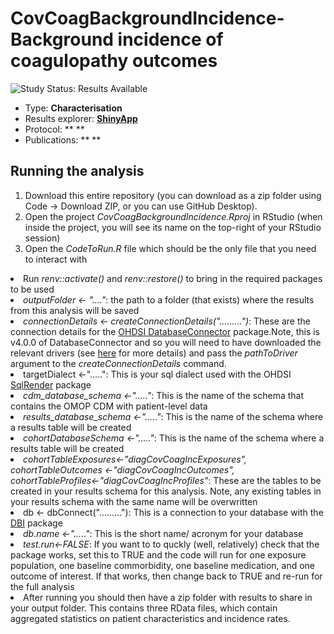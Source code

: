 CovCoagBackgroundIncidence- Background incidence of coagulopathy outcomes
========================================================================================================================================================

<img src="https://img.shields.io/badge/Study%20Status-Results%20Available-yellow.svg" alt="Study Status: Results Available">

- Type: **Characterisation**
- Results explorer: **[ShinyApp](https://livedataoxford.shinyapps.io/CovCoagBackgroundIncidence/)**
- Protocol: ** **
- Publications: ** **

## Running the analysis
1) Download this entire repository (you can download as a zip folder using Code -> Download ZIP, or you can use GitHub Desktop). 
2) Open the project <i>CovCoagBackgroundIncidence.Rproj</i> in RStudio (when inside the project, you will see its name on the top-right of your RStudio session)
3) Open the <i>CodeToRun.R</i> file which should be the only file that you need to interact with
<li> Run <i>renv::activate()</i> and <i>renv::restore()</i> to bring in the required packages to be used</li> 
<li> <i>outputFolder <- "...."</i>: the path to a folder (that exists) where the results from this analysis will be saved</li> 
<li> <i>connectionDetails <- createConnectionDetails(".........")</i>: These are the connection details for the 
<a href="http://ohdsi.github.io/DatabaseConnector">OHDSI DatabaseConnector</a> package.Note, this is v4.0.0 of DatabaseConnector and so you will need to have downloaded the relevant drivers (see <a href="http://ohdsi.github.io/DatabaseConnector/articles/UsingDatabaseConnector.html">here</a> for more details) and pass the <i>pathToDriver</i> argument to the <i>createConnectionDetails</i> command.</li>
  <li>targetDialect <-".....": This is your sql dialect used with the OHDSI <a href="https://ohdsi.github.io/SqlRender/articles/UsingSqlRender.html">SqlRender</a> package</li> 
<li><i>cdm_database_schema <-"....."</i>: This is the name of the schema that contains the OMOP CDM with patient-level data </li> 
<li><i>results_database_schema <-"....."</i>: This is the name of the schema where a results table will be created </li> 
<li><i>cohortDatabaseSchema <-"....."</i>: This is the name of the schema where a results table will be created </li>
<li><i>cohortTableExposures<-"diagCovCoagIncExposures", cohortTableOutcomes <-"diagCovCoagIncOutcomes", cohortTableProfiles<-"diagCovCoagIncProfiles"</i>:  These are the tables to be created in your results schema for this analysis. Note, any existing tables in your results schema with the same name will be overwritten</li> 
<li>db <- dbConnect("........."): This is a connection to your database with the <a href="https://rdrr.io/cran/DBI/man/dbConnect.html">DBI</a> package</li>  
<li><i>db.name <-"....."</i>: This is the short name/ acronym for your database</li>  
<li><i>test.run<-FALSE</i>: If you want to to quckly (well, relatively) check that the package works, set this to TRUE and the code will run for one exposure population, one baseline commorbidity, one baseline medication, and one outcome of interest. If that works, then change back to TRUE and re-run for the full analysis</li> 
<li>After running you should then have a zip folder with results to share in your output folder. This contains three RData files, which contain aggregated statistics on patient characteristics and incidence rates.</li> 

